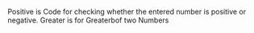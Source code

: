 Positive is Code for checking whether the entered number is positive or negative.
Greater is for Greaterbof two Numbers 
